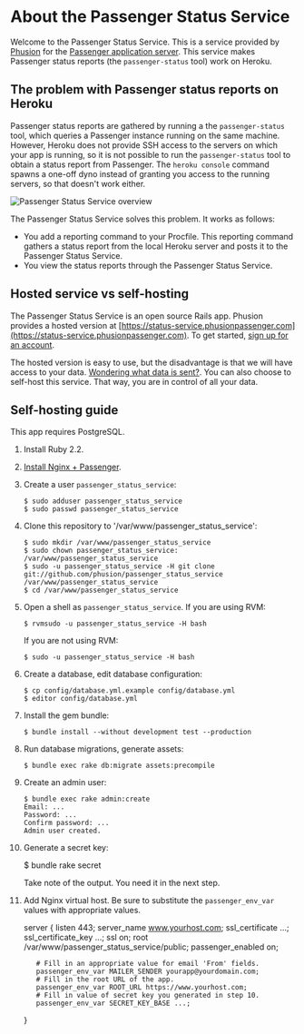 # About the Passenger Status Service

Welcome to the Passenger Status Service. This is a service provided by [Phusion](http://www.phusion.nl/) for the [Passenger application server](https://www.phusionpassenger.com/). This service makes Passenger status reports (the `passenger-status` tool) work on Heroku.

## The problem with Passenger status reports on Heroku

Passenger status reports are gathered by running a the `passenger-status` tool, which queries a Passenger instance running on the same machine. However, Heroku does not provide SSH access to the servers on which your app is running, so it is not possible to run the `passenger-status` tool to obtain a status report from Passenger. The `heroku console` command spawns a one-off dyno instead of granting you access to the running servers, so that doesn't work either.

![Passenger Status Service overview](https://raw.githubusercontent.com/phusion/passenger_status_service/master/app/assets/images/service_overview.png)

The Passenger Status Service solves this problem. It works as follows:

 * You add a reporting command to your Procfile. This reporting command gathers a status report from the local Heroku server and posts it to the Passenger Status Service.
 * You view the status reports through the Passenger Status Service.

## Hosted service vs self-hosting

The Passenger Status Service is an open source Rails app. Phusion provides a hosted version at [https://status-service.phusionpassenger.com](https://status-service.phusionpassenger.com). To get started, [sign up for an account](https://status-service.phusionpassenger.com/users/sign_up).

The hosted version is easy to use, but the disadvantage is that we will have access to your data. [Wondering what data is sent?](https://status-service.phusionpassenger.com/faq#what_data). You can also choose to self-host this service. That way, you are in control of all your data.

## Self-hosting guide

This app requires PostgreSQL.

 1. Install Ruby 2.2.
 2. [Install Nginx + Passenger](https://wwww.phusionpassenger.com/).
 3. Create a user `passenger_status_service`:

        $ sudo adduser passenger_status_service
        $ sudo passwd passenger_status_service

 4. Clone this repository to '/var/www/passenger_status_service':

        $ sudo mkdir /var/www/passenger_status_service
        $ sudo chown passenger_status_service: /var/www/passenger_status_service
        $ sudo -u passenger_status_service -H git clone git://github.com/phusion/passenger_status_service /var/www/passenger_status_service
        $ cd /var/www/passenger_status_service

 5. Open a shell as `passenger_status_service`. If you are using RVM:

        $ rvmsudo -u passenger_status_service -H bash

    If you are not using RVM:

        $ sudo -u passenger_status_service -H bash

 6. Create a database, edit database configuration:

        $ cp config/database.yml.example config/database.yml
        $ editor config/database.yml

 7. Install the gem bundle:

        $ bundle install --without development test --production

 8. Run database migrations, generate assets:

        $ bundle exec rake db:migrate assets:precompile

 9. Create an admin user:

        $ bundle exec rake admin:create
        Email: ...
        Password: ...
        Confirm password: ...
        Admin user created.

 10. Generate a secret key:

        $ bundle rake secret

     Take note of the output. You need it in the next step.

 11. Add Nginx virtual host. Be sure to substitute the `passenger_env_var` values with appropriate values.

        server {
            listen 443;
            server_name www.yourhost.com;
            ssl_certificate ...;
            ssl_certificate_key ...;
            ssl on;
            root /var/www/passenger_status_service/public;
            passenger_enabled on;

            # Fill in an appropriate value for email 'From' fields.
            passenger_env_var MAILER_SENDER yourapp@yourdomain.com;
            # Fill in the root URL of the app.
            passenger_env_var ROOT_URL https://www.yourhost.com;
            # Fill in value of secret key you generated in step 10.
            passenger_env_var SECRET_KEY_BASE ...;
        }

